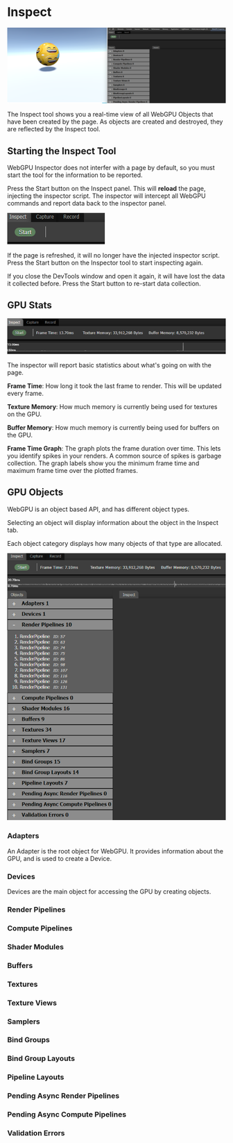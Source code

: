 # Inspect

![WebGPU Inspector Panel](images/inspect.png)

The Inspect tool shows you a real-time view of all WebGPU Objects that have been created by the page. As objects are created and destroyed, they are reflected by the Inspect tool.

## Starting the Inspect Tool

WebGPU Inspector does not interfer with a page by default, so you must start the tool for the information to be reported.

Press the Start button on the Inspect panel. This will **reload** the page, injecting the inspector script. The inspector will intercept all WebGPU commands and report data back to the inspector panel.

![GPU Start](images/inspector_start.png)

If the page is refreshed, it will no longer have the injected inspector script. Press the Start button on the Inspector tool to start inspecting again.

If you close the DevTools window and open it again, it will have lost the data it collected before. Press the Start button to re-start data collection.

## GPU Stats

![GPU Stats](images/inspect_stats.png)

The inspector will report basic statistics about what's going on with the page.

**Frame Time**: How long it took the last frame to render. This will be updated every frame.

**Texture Memory**: How much memory is currently being used for textures on the GPU.

**Buffer Memory**: How much memory is currently being used for buffers on the GPU.

**Frame Time Graph**: The graph plots the frame duration over time. This lets you identify spikes in your renders. A common source of spikes is garbage collection. The graph labels show you the minimum frame time and maximum frame time over the plotted frames.


## GPU Objects

WebGPU is an object based API, and has different object types.

Selecting an object will display information about the object in the Inspect tab.

Each object category displays how many objects of that type are allocated.

![Inspect Objects](images/inspect_objects.png)


### Adapters

An Adapter is the root object for WebGPU. It provides information about the GPU, and is used to create a Device.

### Devices

Devices are the main object for accessing the GPU by creating objects.

### Render Pipelines

### Compute Pipelines

### Shader Modules

### Buffers

### Textures

### Texture Views

### Samplers

### Bind Groups

### Bind Group Layouts

### Pipeline Layouts

### Pending Async Render Pipelines

### Pending Async Compute Pipelines

### Validation Errors
